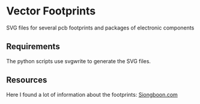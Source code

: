 # Vector Footprints

SVG files for several pcb footprints and packages of electronic components

## Requirements

The python scripts use svgwrite to generate the SVG files.

## Resources

Here I found a lot of information about the footprints: [Siongboon.com](http://www.siongboon.com/projects/2005-09-07_home_pcb_fabrication/footprint/index.htm)
